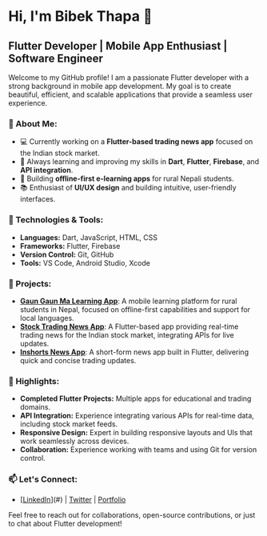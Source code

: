 # Hi, I'm Bibek Thapa 👋

## Flutter Developer | Mobile App Enthusiast | Software Engineer

Welcome to my GitHub profile! I am a passionate Flutter developer with a strong background in mobile app development. My goal is to create beautiful, efficient, and scalable applications that provide a seamless user experience.

### 🚀 About Me:
- 💻 Currently working on a **Flutter-based trading news app** focused on the Indian stock market.
- 🌱 Always learning and improving my skills in **Dart**, **Flutter**, **Firebase**, and **API integration**.
- 🎯 Building **offline-first e-learning apps** for rural Nepali students.
- 📚 Enthusiast of **UI/UX design** and building intuitive, user-friendly interfaces.

### 🔧 Technologies & Tools:
- **Languages:** Dart, JavaScript, HTML, CSS
- **Frameworks:** Flutter, Firebase
- **Version Control:** Git, GitHub
- **Tools:** VS Code, Android Studio, Xcode

### 📂 Projects:
- **[Gaun Gaun Ma Learning App](#)**: A mobile learning platform for rural students in Nepal, focused on offline-first capabilities and support for local languages.
- **[Stock Trading News App](#)**: A Flutter-based app providing real-time trading news for the Indian stock market, integrating APIs for live updates.
- **[Inshorts News App](#)**: A short-form news app built in Flutter, delivering quick and concise trading updates.

### 🌟 Highlights:
- **Completed Flutter Projects:** Multiple apps for educational and trading domains.
- **API Integration:** Experience integrating various APIs for real-time data, including stock market feeds.
- **Responsive Design:** Expert in building responsive layouts and UIs that work seamlessly across devices.
- **Collaboration:** Experience working with teams and using Git for version control.

### 📫 Let's Connect:
- [[LinkedIn](https://www.linkedin.com/in/bibek-thapa-962a292b2/)](#) | [Twitter](#) | [Portfolio](#)

Feel free to reach out for collaborations, open-source contributions, or just to chat about Flutter development!
